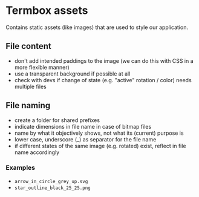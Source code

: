 # Termbox assets

Contains static assets (like images) that are used to style our application.

## File content
* don't add intended paddings to the image (we can do this with CSS in a more flexible manner)
* use a transparent background if possible at all
* check with devs if change of state (e.g. "active" rotation / color) needs multiple files

## File naming
* create a folder for shared prefixes
* indicate dimensions in file name in case of bitmap files
* name by what it objectively shows, not what its (current) purpose is
* lower case, underscore (_) as separator for the file name
* if different states of the same image (e.g. rotated) exist, reflect in file name accordingly

### Examples

* `arrow_in_circle_grey_up.svg`
* `star_outline_black_25_25.png`
